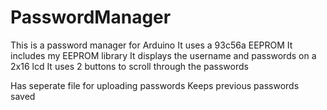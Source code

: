# PasswordManager

This is a password manager for Arduino
It uses a 93c56a EEPROM
It includes my EEPROM library
It displays the username and passwords on a 2x16 lcd
It uses 2 buttons to scroll through the passwords

Has seperate file for uploading passwords
Keeps previous passwords saved
